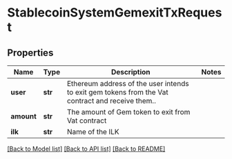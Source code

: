 # StablecoinSystemGemexitTxRequest

## Properties
Name | Type | Description | Notes
------------ | ------------- | ------------- | -------------
**user** | **str** | Ethereum address of the user intends to exit gem tokens from the Vat contract and receive them.. | 
**amount** | **str** | The amount of Gem token to exit from Vat contract | 
**ilk** | **str** | Name of the ILK | 

[[Back to Model list]](../README.md#documentation-for-models) [[Back to API list]](../README.md#documentation-for-api-endpoints) [[Back to README]](../README.md)


